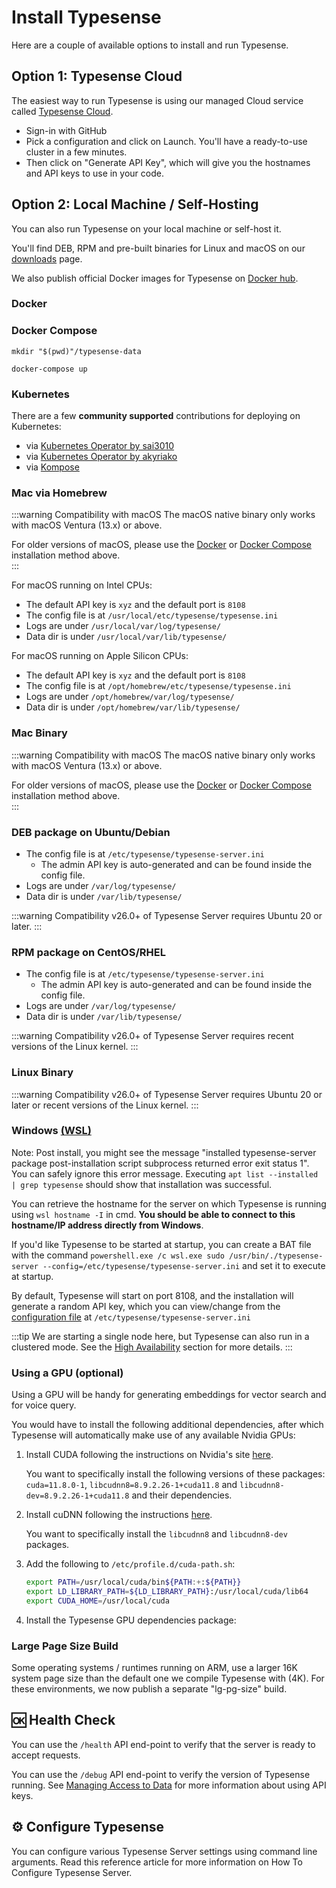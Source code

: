 # Install Typesense

Here are a couple of available options to install and run Typesense.

## Option 1: Typesense Cloud

The easiest way to run Typesense is using our managed Cloud service called [Typesense Cloud](https://cloud.typesense.org/). 

- Sign-in with GitHub 
- Pick a configuration and click on Launch. You'll have a ready-to-use cluster in a few minutes.
- Then click on "Generate API Key", which will give you the hostnames and API keys to use in your code.

## Option 2: Local Machine / Self-Hosting

You can also run Typesense on your local machine or self-host it.

You'll find DEB, RPM and pre-built binaries for Linux and macOS on our [downloads](https://typesense.org/downloads) page.

We also publish official Docker images for Typesense on [Docker hub](https://hub.docker.com/r/typesense/typesense/).

### Docker

<Tabs :tabs="['Shell']">
  <template v-slot:Shell>
    <div class="manual-highlight">
      <pre class="language-bash"><code>export TYPESENSE_API_KEY=xyz
<br>    
mkdir "$(pwd)"/typesense-data
<br>
docker run -p 8108:8108 \
            -v"$(pwd)"/typesense-data:/data typesense/typesense:{{ $site.themeConfig.typesenseLatestVersion }} \
            --data-dir /data \
            --api-key=$TYPESENSE_API_KEY \
            --enable-cors</code></pre>
    </div>
  </template>
</Tabs>

### Docker Compose

<Tabs :tabs="['yml']">
  <template v-slot:yml>
    <div class="manual-highlight">
      <pre class="language-yaml"><code>services:
  typesense:
    image: typesense/typesense:{{ $site.themeConfig.typesenseLatestVersion }}
    restart: on-failure
    ports:
      - "8108:8108"
    volumes:
      - ./typesense-data:/data
    command: '--data-dir /data --api-key=xyz --enable-cors'</code></pre>
    </div>
  </template>
</Tabs>

```shell
mkdir "$(pwd)"/typesense-data

docker-compose up
```

### Kubernetes

There are a few **community supported** contributions for deploying on Kubernetes:

- via [Kubernetes Operator by sai3010](https://github.com/sai3010/Typesense-Kubernetes-Operator)
- via [Kubernetes Operator by akyriako](https://github.com/akyriako/typesense-operator)
- via [Kompose](https://github.com/typesense/typesense-kubernetes)

### Mac via Homebrew

:::warning Compatibility with macOS
The macOS native binary only works with macOS Ventura (13.x) or above.

For older versions of macOS, please use the [Docker](#docker) or [Docker Compose](#docker-compose) installation method above.   
:::

<Tabs :tabs="['Shell']">
  <template v-slot:Shell>
    <div class="manual-highlight">
      <pre class="language-bash"><code>brew install typesense/tap/typesense-server@{{ $site.themeConfig.typesenseLatestVersion }}
brew services start typesense-server@{{ $site.themeConfig.typesenseLatestVersion }}</code></pre>
    </div>
  </template>
</Tabs>

For macOS running on Intel CPUs:
- The default API key is `xyz` and the default port is `8108`
- The config file is at `/usr/local/etc/typesense/typesense.ini`
- Logs are under `/usr/local/var/log/typesense/`
- Data dir is under `/usr/local/var/lib/typesense/`

For macOS running on Apple Silicon CPUs:
- The default API key is `xyz` and the default port is `8108`
- The config file is at `/opt/homebrew/etc/typesense/typesense.ini`
- Logs are under `/opt/homebrew/var/log/typesense/`
- Data dir is under `/opt/homebrew/var/lib/typesense/`

### Mac Binary

:::warning Compatibility with macOS
The macOS native binary only works with macOS Ventura (13.x) or above.

For older versions of macOS, please use the [Docker](#docker) or [Docker Compose](#docker-compose) installation method above.   
:::

<Tabs :tabs="['Apple-Silicon', 'Intel']">
  <template v-slot:Apple-Silicon>
    <div class="manual-highlight">
      <pre class="language-bash"><code># Download Typesense
curl -O https://dl.typesense.org/releases/{{ $site.themeConfig.typesenseLatestVersion }}/typesense-server-{{ $site.themeConfig.typesenseLatestVersion }}-darwin-arm64.tar.gz
tar -xzf typesense-server-{{ $site.themeConfig.typesenseLatestVersion }}-darwin-arm64.tar.gz
<br>
# Start Typesense
export TYPESENSE_API_KEY=xyz
mkdir "$(pwd)"/typesense-data
./typesense-server --data-dir="$(pwd)"/typesense-data --api-key=$TYPESENSE_API_KEY --enable-cors
</code></pre>
    </div>
  </template>
  <template v-slot:Intel>
    <div class="manual-highlight">
      <pre class="language-bash"><code># Download Typesense
curl -O https://dl.typesense.org/releases/{{ $site.themeConfig.typesenseLatestVersion }}/typesense-server-{{ $site.themeConfig.typesenseLatestVersion }}-darwin-amd64.tar.gz
tar -xzf typesense-server-{{ $site.themeConfig.typesenseLatestVersion }}-darwin-amd64.tar.gz
<br>
# Start Typesense
export TYPESENSE_API_KEY=xyz
mkdir "$(pwd)"/typesense-data
./typesense-server --data-dir="$(pwd)"/typesense-data --api-key=$TYPESENSE_API_KEY --enable-cors
</code></pre>
    </div>
  </template>
</Tabs>

### DEB package on Ubuntu/Debian

<Tabs :tabs="['x64', 'arm64']">
  <template v-slot:x64>
    <div class="manual-highlight">
      <pre class="language-bash"><code># Download & Install
curl -O https://dl.typesense.org/releases/{{ $site.themeConfig.typesenseLatestVersion }}/typesense-server-{{ $site.themeConfig.typesenseLatestVersion }}-amd64.deb
sudo apt install ./typesense-server-{{ $site.themeConfig.typesenseLatestVersion }}-amd64.deb
<br>
# Start Typesense
sudo systemctl start typesense-server.service</code></pre>
    </div>
  </template>
<template v-slot:arm64>
    <div class="manual-highlight">
      <pre class="language-bash"><code># Download & Install
curl -O https://dl.typesense.org/releases/{{ $site.themeConfig.typesenseLatestVersion }}/typesense-server-{{ $site.themeConfig.typesenseLatestVersion }}-arm64.deb
sudo apt install ./typesense-server-{{ $site.themeConfig.typesenseLatestVersion }}-arm64.deb
<br>
# Start Typesense
sudo systemctl start typesense-server.service</code></pre>
    </div>
  </template>
</Tabs>

- The config file is at `/etc/typesense/typesense-server.ini`
  - The admin API key is auto-generated and can be found inside the config file.
- Logs are under `/var/log/typesense/`
- Data dir is under `/var/lib/typesense/`

:::warning Compatibility
v26.0+ of Typesense Server requires Ubuntu 20 or later.
:::

### RPM package on CentOS/RHEL
<Tabs :tabs="['x64', 'aarch64']">
  <template v-slot:x64>
    <div class="manual-highlight">
      <pre class="language-bash"><code># Download & Install
curl -O https://dl.typesense.org/releases/{{ $site.themeConfig.typesenseLatestVersion }}/typesense-server-{{ $site.themeConfig.typesenseLatestVersion }}-1.x86_64.rpm
sudo yum install ./typesense-server-{{ $site.themeConfig.typesenseLatestVersion }}-1.x86_64.rpm
<br>
# Start Typesense
sudo systemctl start typesense-server.service</code></pre>
    </div>
  </template>
  <template v-slot:aarch64>
    <div class="manual-highlight">
      <pre class="language-bash"><code># Download & Install
curl -O https://dl.typesense.org/releases/{{ $site.themeConfig.typesenseLatestVersion }}/typesense-server-{{ $site.themeConfig.typesenseLatestVersion }}-1.aarch64.rpm
sudo yum install ./typesense-server-{{ $site.themeConfig.typesenseLatestVersion }}-1.aarch64.rpm
<br>
# Start Typesense
sudo systemctl start typesense-server.service</code></pre>
    </div>
  </template>
</Tabs>

- The config file is at `/etc/typesense/typesense-server.ini`
  - The admin API key is auto-generated and can be found inside the config file.
- Logs are under `/var/log/typesense/`
- Data dir is under `/var/lib/typesense/`

:::warning Compatibility
v26.0+ of Typesense Server requires recent versions of the Linux kernel.
:::

### Linux Binary

<Tabs :tabs="['x64', 'arm64']">
  <template v-slot:x64>
    <div class="manual-highlight">
    <pre class="language-bash"><code># Download
curl -O https://dl.typesense.org/releases/{{ $site.themeConfig.typesenseLatestVersion }}/typesense-server-{{ $site.themeConfig.typesenseLatestVersion }}-linux-amd64.tar.gz
tar -xzf typesense-server-{{ $site.themeConfig.typesenseLatestVersion }}-linux-amd64.tar.gz
<br>
# Start Typesense
export TYPESENSE_API_KEY=xyz
mkdir "$(pwd)"/typesense-data # Use a directory like /var/lib/typesense in production
./typesense-server --data-dir="$(pwd)"/typesense-data --api-key=$TYPESENSE_API_KEY --enable-cors</code></pre>
    </div>
  </template>
  <template v-slot:arm64>
    <div class="manual-highlight">
    <pre class="language-bash"><code># Download
curl -O https://dl.typesense.org/releases/{{ $site.themeConfig.typesenseLatestVersion }}/typesense-server-{{ $site.themeConfig.typesenseLatestVersion }}-linux-arm64.tar.gz
tar -xzf typesense-server-{{ $site.themeConfig.typesenseLatestVersion }}-linux-arm64.tar.gz
<br>
# Start Typesense
export TYPESENSE_API_KEY=xyz
mkdir "$(pwd)"/typesense-data # Use a directory like /var/lib/typesense in production
./typesense-server --data-dir="$(pwd)"/typesense-data --api-key=$TYPESENSE_API_KEY --enable-cors</code></pre>
    </div>
  </template>
</Tabs>

:::warning Compatibility
v26.0+ of Typesense Server requires Ubuntu 20 or later or recent versions of the Linux kernel.
:::

### Windows [(WSL)](https://docs.microsoft.com/en-us/windows/wsl/install)

<Tabs :tabs="['Shell']">
  <template v-slot:Shell>
    <div class="manual-highlight">
    <pre class="language-bash"><code>wsl
curl -O https://dl.typesense.org/releases/{{ $site.themeConfig.typesenseLatestVersion }}/typesense-server-{{ $site.themeConfig.typesenseLatestVersion }}-amd64.deb
sudo apt install ./typesense-server-{{ $site.themeConfig.typesenseLatestVersion }}-amd64.deb
<br>
# Start Typesense
sudo /usr/bin/./typesense-server --config=/etc/typesense/typesense-server.ini</code></pre>
    </div>
  </template>
</Tabs>

Note: Post install, you might see the message "installed typesense-server package post-installation script subprocess returned error exit status 1".
You can safely ignore this error message. Executing `apt list --installed | grep typesense` should show that installation was successful.

You can retrieve the hostname for the server on which Typesense is running using `wsl hostname -I` in cmd.
**You should be able to connect to this hostname/IP address directly from Windows**.

If you'd like Typesense to be started at startup, you can create a BAT file with the command `powershell.exe /c wsl.exe sudo /usr/bin/./typesense-server --config=/etc/typesense/typesense-server.ini` and set it to execute at startup.

By default, Typesense will start on port 8108, and the installation will generate a random API key, which you can view/change from the [configuration file](./configure-typesense.md#using-a-configuration-file) at `/etc/typesense/typesense-server.ini`


:::tip
We are starting a single node here, but Typesense can also run in a clustered mode. See the [High Availability](./high-availability.md) section for more details.
:::


### Using a GPU (optional)

Using a GPU will be handy for generating embeddings for vector search and for voice query.

You would have to install the following additional dependencies, after which Typesense will automatically make use of any available Nvidia GPUs:

1. Install CUDA following the instructions on Nvidia's site [here](https://docs.nvidia.com/cuda/cuda-installation-guide-linux/index.html).

    You want to specifically install the following versions of these packages: `cuda=11.8.0-1`, `libcudnn8=8.9.2.26-1+cuda11.8` and `libcudnn8-dev=8.9.2.26-1+cuda11.8` and their dependencies.

2. Install cuDNN following the instructions [here](https://docs.nvidia.com/deeplearning/cudnn/install-guide/index.html).

    You want to specifically install the `libcudnn8` and `libcudnn8-dev` packages.

3. Add the following to `/etc/profile.d/cuda-path.sh`:

    ```bash
    export PATH=/usr/local/cuda/bin${PATH:+:${PATH}}
    export LD_LIBRARY_PATH=${LD_LIBRARY_PATH}:/usr/local/cuda/lib64
    export CUDA_HOME=/usr/local/cuda
    ```

4. Install the Typesense GPU dependencies package:

    <Tabs :tabs="['DEB', 'RPM', 'Linux-Binary']">
      <template v-slot:DEB>
        <div class="manual-highlight">
          <pre class="language-bash"><code># x64
   curl -O https://dl.typesense.org/releases/{{ $site.themeConfig.typesenseLatestVersion }}/typesense-gpu-deps-{{ $site.themeConfig.typesenseLatestVersion }}-amd64.deb
   sudo apt install ./typesense-gpu-deps-{{ $site.themeConfig.typesenseLatestVersion }}-amd64.deb
   <br>
   # arm64
   curl -O https://dl.typesense.org/releases/{{ $site.themeConfig.typesenseLatestVersion }}/typesense-gpu-deps-{{ $site.themeConfig.typesenseLatestVersion }}-arm64.deb
   sudo apt install ./typesense-gpu-deps-{{ $site.themeConfig.typesenseLatestVersion }}-arm64.deb
          </code></pre>
        </div>
      </template>
      <template v-slot:RPM>
        <div class="manual-highlight">
          <pre class="language-bash"><code># x64
   curl -O https://dl.typesense.org/releases/{{ $site.themeConfig.typesenseLatestVersion }}/typesense-gpu-deps-{{ $site.themeConfig.typesenseLatestVersion }}-1.x86_64.rpm
   sudo apt install ./typesense-gpu-deps-{{ $site.themeConfig.typesenseLatestVersion }}-1.x86_64.rpm
   <br>
   # arm64
   curl -O https://dl.typesense.org/releases/{{ $site.themeConfig.typesenseLatestVersion }}/typesense-gpu-deps-{{ $site.themeConfig.typesenseLatestVersion }}-1.aarch64.rpm
   sudo apt install ./typesense-gpu-deps-{{ $site.themeConfig.typesenseLatestVersion }}-1.aarch64.rpm
          </code></pre>
        </div>
      </template>
      <template v-slot:Linux-Binary>
        <div class="manual-highlight">
          <pre class="language-bash"><code># x64
   curl -O https://dl.typesense.org/releases/{{ $site.themeConfig.typesenseLatestVersion }}/typesense-gpu-deps-{{ $site.themeConfig.typesenseLatestVersion }}-linux-amd64.tar.gz
   sudo apt install ./typesense-gpu-deps-{{ $site.themeConfig.typesenseLatestVersion }}-linux-amd64.tar.gz
   <br>
   # arm64
   curl -O https://dl.typesense.org/releases/{{ $site.themeConfig.typesenseLatestVersion }}/typesense-gpu-deps-{{ $site.themeConfig.typesenseLatestVersion }}-linux-arm64.tar.gz
   tar -xzf typesense-gpu-deps-{{ $site.themeConfig.typesenseLatestVersion}}-linux-arm64.tar.gz
          </code></pre>
        </div>
      </template>
    </Tabs>

### Large Page Size Build

Some operating systems / runtimes running on ARM, use a larger 16K system page size than the default one we compile Typesense with (4K). 
For these environments, we now publish a separate "lg-pg-size" build. 

<Tabs :tabs="['Typesense-Server', 'Typesense-GPU-Deps']">
  <template v-slot:Typesense-Server>
    <div class="manual-highlight">
      <pre class="language-bash"><code># Linux Binary
curl -O https://dl.typesense.org/releases/{{ $site.themeConfig.typesenseLatestVersion }}/typesense-server-{{ $site.themeConfig.typesenseLatestVersion }}-linux-arm64-lg-page16.tar.gz
tar -xzf typesense-server-{{ $site.themeConfig.typesenseLatestVersion }}-linux-arm64-lg-page16.tar.gz
<br>
# DEB
curl -O https://dl.typesense.org/releases/{{ $site.themeConfig.typesenseLatestVersion }}/typesense-server-{{ $site.themeConfig.typesenseLatestVersion }}-arm64-lg-page16.deb
sudo apt install ./typesense-server-{{ $site.themeConfig.typesenseLatestVersion }}-arm64-lg-page16.deb
<br>
# RPM
curl -O https://dl.typesense.org/releases/{{ $site.themeConfig.typesenseLatestVersion }}/typesense-server-{{ $site.themeConfig.typesenseLatestVersion }}-1.lg.page16.aarch64.rpm
sudo yum install ./typesense-server-{{ $site.themeConfig.typesenseLatestVersion }}-1.lg.page16.aarch64.rpm
<br>
# Docker
docker pull typesense/typesense:{{ $site.themeConfig.typesenseLatestVersion }}-arm64-lg-page16
</code></pre>
        </div>
      </template>
      <template v-slot:Typesense-GPU-Deps>
        <div class="manual-highlight">
          <pre class="language-bash"><code># Linux Binary
curl -O https://dl.typesense.org/releases/{{ $site.themeConfig.typesenseLatestVersion }}/typesense-gpu-deps-{{ $site.themeConfig.typesenseLatestVersion }}-linux-arm64-lg-page16.tar.gz
tar -xzf typesense-gpu-deps-{{ $site.themeConfig.typesenseLatestVersion}}-linux-arm64-lg-page16.tar.gz
<br>
# DEB
curl -O https://dl.typesense.org/releases/{{ $site.themeConfig.typesenseLatestVersion }}/typesense-gpu-deps-{{ $site.themeConfig.typesenseLatestVersion }}-arm64-lg-page16.deb
sudo apt install ./typesense-gpu-deps-{{ $site.themeConfig.typesenseLatestVersion }}-arm64-lg-page16.deb
<br>
# RPM
curl -O https://dl.typesense.org/releases/{{ $site.themeConfig.typesenseLatestVersion }}/typesense-gpu-deps-{{ $site.themeConfig.typesenseLatestVersion }}-1.lg.page16.aarch64.rpm
sudo yum install ./typesense-gpu-deps-{{ $site.themeConfig.typesenseLatestVersion }}-1.lg.page16.aarch64.rpm
</code></pre>
    </div>
  </template>
</Tabs>

## 🆗 Health Check

You can use the `/health` API end-point to verify that the server is ready to accept requests.

<Tabs :tabs="['Shell']">
  <template v-slot:Shell>
    <div class="manual-highlight">
    <pre class="language-bash"><code>curl http://localhost:8108/health
{"ok":true}
</code></pre>
    </div>
  </template>
</Tabs>


You can use the `/debug` API end-point to verify the version of Typesense running.
See [Managing Access to Data](./data-access-control.md) for more information about using API keys.

<Tabs :tabs="['Shell']">
  <template v-slot:Shell>
    <div class="manual-highlight">
    <pre class="language-bash"><code>curl -H 'X-TYPESENSE-API-KEY: xyz' http://localhost:8108/debug
{
  "state": 1,
  "version": "{{ $site.themeConfig.typesenseLatestVersion }}"
}
</code></pre>
    </div>
  </template>
</Tabs>

## ⚙️ Configure Typesense

You can configure various Typesense Server settings using command line arguments. 
Read this reference article for more information on 
<RouterLink :to="`/${this.$site.themeConfig.typesenseLatestVersion}/api/server-configuration.html`">How To Configure Typesense Server</RouterLink>.
